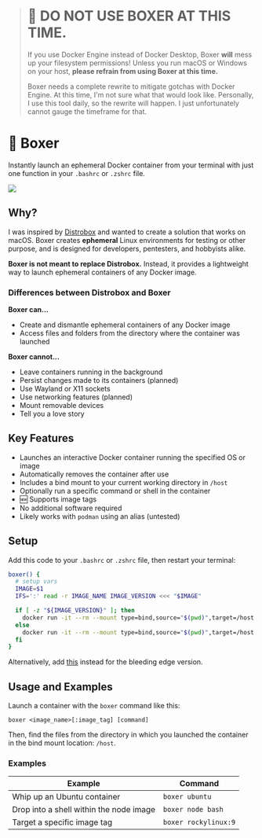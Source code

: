 > # 🚨 DO NOT USE BOXER AT THIS TIME.
> If you use Docker Engine instead of Docker Desktop, Boxer **will** mess up your filesystem permissions! Unless you run macOS or Windows on your host, **please refrain from using Boxer at this time.**
> 
> Boxer needs a complete rewrite to mitigate gotchas with Docker Engine. At this time, I'm not sure what that would look like. Personally, I use this tool daily, so the rewrite will happen. I just unfortunately cannot gauge the timeframe for that.

# 🥊 Boxer

Instantly launch an ephemeral Docker container from your terminal with just one function in your `.bashrc` or `.zshrc` file.

![](./assets/demo.gif)

## Why?

I was inspired by [Distrobox](https://github.com/89luca89/distrobox?tab=readme-ov-file) and wanted to create a solution that works on macOS. Boxer creates **ephemeral** Linux environments for testing or other purpose, and is designed for developers, pentesters, and hobbyists alike.

**Boxer is not meant to replace Distrobox.** Instead, it provides a lightweight way to launch ephemeral containers of any Docker image.

### Differences between Distrobox and Boxer

**Boxer can...**

- Create and dismantle ephemeral containers of any Docker image
- Access files and folders from the directory where the container was launched

**Boxer cannot...**

- Leave containers running in the background
- Persist changes made to its containers (planned)
- Use Wayland or X11 sockets
- Use networking features (planned)
- Mount removable devices
- Tell you a love story

## Key Features

* Launches an interactive Docker container running the specified OS or image
* Automatically removes the container after use
* Includes a bind mount to your current working directory in `/host`
* Optionally run a specific command or shell in the container
* 🆕 Supports image tags
* No additional software required
* Likely works with `podman` using an alias (untested)

## Setup

Add this code to your `.bashrc` or `.zshrc` file, then restart your terminal:

```bash
boxer() {
  # setup vars
  IMAGE=$1
  IFS=':' read -r IMAGE_NAME IMAGE_VERSION <<< "$IMAGE"

  if [ -z "${IMAGE_VERSION}" ]; then
    docker run -it --rm --mount type=bind,source="$(pwd)",target=/host --hostname "$0"-"$IMAGE_NAME" "$IMAGE_NAME" ${@:2}
  else
    docker run -it --rm --mount type=bind,source="$(pwd)",target=/host --hostname "$0"-"$IMAGE_NAME" "$IMAGE_NAME":"$IMAGE_VERSION" ${@:2}
  fi
}
```

Alternatively, add [this](https://github.com/yeenbean/boxer/blob/main/boxer.sh)
instead for the bleeding edge version.

## Usage and Examples

Launch a container with the `boxer` command like this:

```
boxer <image_name>[:image_tag] [command]
```

Then, find the files from the directory in which you launched the container in
the bind mount location: `/host`.

### Examples

| Example | Command |
| ------- | ------- |
| Whip up an Ubuntu container | `boxer ubuntu` |
| Drop into a shell within the node image | `boxer node bash` |
| Target a specific image tag | `boxer rockylinux:9` |
